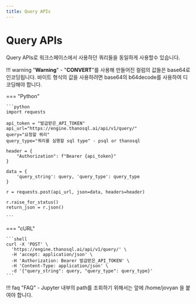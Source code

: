```yaml
---
title: Query APIs
---
```


# **Query APIs**

Query APIs로 워크스페이스에서 사용하던 쿼리들을 동일하게 사용할수 있습니다. 

!!! warning "__Warning__"
    - "__CONVERT__"를 사용해 만들어진 컬럼의 값들은 base64로 인코딩됩니다. 바이트 형식의 값을 사용하려면 base64의 b64decode를 사용하여 디코딩해야 합니다.

=== "Python"

    ```python
    import requests

    api_token = "발급받은_API_TOKEN"
    api_url="https://engine.thanosql.ai/api/v1/query/"
    query="요청할 쿼리"
    query_type="쿼리를 실행할 sql type" - psql or thanosql

    header = {
        "Authorization": f"Bearer {api_token}"
    }

    data = {
        'query_string': query, 'query_type': query_type
    }

    r = requests.post(api_url, json=data, headers=header)

    r.raise_for_status()
    return_json = r.json()
    
    ```

=== "cURL"

    ```shell 
    curl -X 'POST' \
      'https://engine.thanosql.ai/api/v1/query/' \
      -H 'accept: application/json' \
      -H 'Authorization: Bearer 발급받은_API_TOKEN' \
      -H 'Content-Type: application/json' \
      -d '{"query_string": query, "query_type": query_type}'
    ```

!!! faq "FAQ" 
    - Jupyter 내부의 path를 조회하기 위해서는 앞에 /home/jovyan 을 붙여야 합니다.